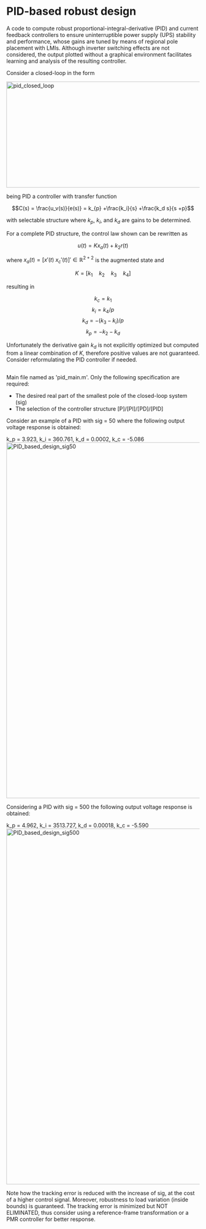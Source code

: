 # PID-based robust design

A code to compute robust proportional-integral-derivative (PID) and current feedback controllers to ensure uninterruptible power supply (UPS) stability and performance, whose gains are tuned by means of regional pole placement with LMIs. Although inverter switching effects are not considered, the output plotted without a graphical environment facilitates learning and analysis of the resulting controller.

Consider a closed-loop in the form

<img width="898" height="276" alt="pid_closed_loop" src="https://github.com/user-attachments/assets/51b00252-d6f8-4ab6-a0e1-1d70a531b7d2"/>

being PID a controller with transfer function

$$C(s) = \frac{u_v(s)}{e(s)} = k_{p} +\frac{k_i}{s} +\frac{k_d s}{s +p}$$

with selectable structure where $k_p$, $k_i$, and $k_{d}$ are gains to be determined.

For a complete PID structure, the control law shown can be rewritten as

$$u(t) = Kx_{a}(t) +k_{2}r(t)$$

where $x_{a}(t) = [x'(t)\ x_{c}'(t)]' \in \mathbb{R}^{2+2}$ is the augmented state and

$$K = [k_1\quad k_2\quad k_3\quad k_4]$$

resulting in

$$k_c = k_1$$
$$k_i = k_4/p$$
$$k_d = -(k_3 -k_i)/p$$
$$k_p = -k_2 -k_d$$

Unfortunately the derivative gain $k_d$ is not explicitly optimized but computed from a linear combination of $K$, therefore positive values are not guaranteed. Consider reformulating the PID controller if needed.

##

Main file named as 'pid\_main.m'. Only the following specification are required:
- The desired real part of the smallest pole of the closed-loop system (sig)
- The selection of the controller structure [P]/[PI]/[PD]/[PID]

Consider an example of a PID with sig = 50 where the following output voltage response is obtained:

k_p = 3.923, k_i = 360.761, k_d = 0.0002, k_c = -5.086
<img width="1920" height="926" alt="PID_based_design_sig50" src="https://github.com/user-attachments/assets/5e0f8cae-44d6-4d79-ab87-2650be514871" />

Considering a PID with sig = 500 the following output voltage response is obtained:

k_p = 4.962, k_i = 3513.727, k_d = 0.00018, k_c = -5.590
<img width="1920" height="926" alt="PID_based_design_sig500" src="https://github.com/user-attachments/assets/67a81cd1-77ab-4a5b-9afc-0fc2d3f4eb3e" />

Note how the tracking error is reduced with the increase of sig, at the cost of a higher control signal. Moreover, robustness to load variation (inside bounds) is guaranteed. The tracking error is minimized but NOT ELIMINATED, thus consider using a reference-frame transformation or a PMR controller for better response.
